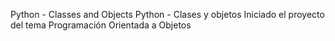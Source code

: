 Python - Classes and Objects
Python - Clases y objetos
Iniciado el proyecto del tema Programación Orientada a Objetos
